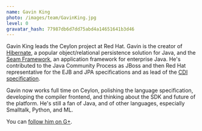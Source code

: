 ```yaml
---
name: Gavin King
photo: /images/team/GavinKing.jpg
level: 0
gravatar_hash: 77987db6d7dd75abd4a14651641b3d46
---
```

Gavin King leads the Ceylon project at Red Hat. Gavin is the creator of 
[Hibernate](https://hibernate.org), a popular object/relational persistence 
solution for Java, and the [Seam Framework](http://seamframework.org), an 
application framework for enterprise Java. He's contributed to the Java 
Community Process as JBoss and then Red Hat representative for the EJB and 
JPA specifications and as lead of the 
[CDI specification](http://jcp.org/en/jsr/detail?id=299).

Gavin now works full time on Ceylon, polishing the language specification,
developing the compiler frontend, and thinking about the SDK and future of
the platform. He's still a fan of Java, and of other languages, especially 
Smalltalk, Python, and ML.

You can [follow him on G+](https://profiles.google.com/gavin.king).
